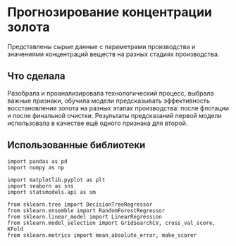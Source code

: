 # Прогнозирование концентрации золота

Представлены сырые данные с параметрами производства и значениями концентраций веществ на разных стадиях производства.

## Что сделала
Разобрала и проанализировала технологический процесс, выбрала важные признаки, обучила модели предсказывать эффективность восстановления золота на разных этапах производства: после флотации и после финальной очистки. Результаты предсказаний первой модели использовала в качестве ещё одного признака для второй.

## Использованные библиотеки
```
import pandas as pd
import numpy as np

import matplotlib.pyplot as plt
import seaborn as sns
import statsmodels.api as sm

from sklearn.tree import DecisionTreeRegressor
from sklearn.ensemble import RandomForestRegressor
from sklearn.linear_model import LinearRegression
from sklearn.model_selection import GridSearchCV, cross_val_score, KFold
from sklearn.metrics import mean_absolute_error, make_scorer
```
